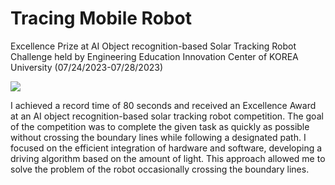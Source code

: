 # Tracing Mobile Robot

Excellence Prize at AI Object recognition-based Solar Tracking Robot Challenge held by Engineering Education Innovation Center of KOREA University (07/24/2023-07/28/2023)

[![](https://img.youtube.com/vi/Y_aMbxaxfCY/0.jpg)](https://www.youtube.com/watch?v=0FwY5ziacQI)

I achieved a record time of 80 seconds and received an Excellence Award at an AI object recognition-based solar tracking robot competition.
The goal of the competition was to complete the given task as quickly as possible without crossing the boundary lines while following a designated path.
I focused on the efficient integration of hardware and software, developing a driving algorithm based on the amount of light.
This approach allowed me to solve the problem of the robot occasionally crossing the boundary lines.
